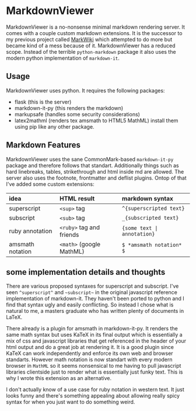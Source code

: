 # MarkdownViewer
MarkdownViewer is a no-nonsense minimal markdown rendering server. It comes with a couple custom markdown extensions. It is the successor to my previous project called [MarkWiki](https://github.com/Kraballa/MarkWiki) which attempted to do more but became kind of a mess because of it. MarkdownViewer has a reduced scope. Instead of the terrible `python-markdown` package it also uses the modern python implementation of `markdown-it`.

## Usage
MarkdownViewer uses python. It requires the following packages:
- flask (this is the server)
- markdown-it-py (this renders the markdown)
- markupsafe (handles some security considerations)
- latex2mathml (renders tex amsmath to HTML5 MathML)
install them using pip like any other package.

## Markdown Features
MarkdownViewer uses the sane CommonMark-based `markdown-it-py` package and therefore follows that standart. Additionally things such as hard linebreaks, tables, strikethrough and html inside md are allowed. The server also uses the footnote, frontmatter and deflist plugins. Ontop of that I've added some custom extensions:

| idea             | HTML result              | markdown syntax             |
| :--------------- | :----------------------- | :-------------------------- |
| superscript      | `<sup>` tag              | `^{superscripted text}`     |
| subscript        | `<sub>` tag              | `_{subscripted text}`       |
| ruby annotation  | `<ruby>` tag and friends | `{some text \| annotation}` |
| amsmath notation | `<math>` (google MathML) | `$ *amsmath notation* $`    |

## some implementation details and thoughts
There are various proposed syntaxes for superscript and subscript. I've seen `^superscript^` and `~subscript~` in the original javascript reference implementation of markdown-it. They haven't been ported to python and I find that syntax ugly and easily conflicting. So instead I chose what is natural to me, a masters graduate who has written plenty of documents in LaTeX. 

There already is a plugin for amsmath in markdown-it-py. It renders the same math syntax but uses KaTeX in its final output which is essentially a mix of css and javascript libraries that get referenced in the header of your html output and do a great job at rendering it. It is a good plugin since KaTeX can work independently and enforce its own web and browser standarts. However math notation is now standart with every modern browser in `MathML` so it seems nonsensical to me having to pull javascript libraries clientside just to render what is essentially just funky text. This is why I wrote this extension as an alternative.

I don't actually know of a use case for ruby notation in western text. It just looks funny and there's something appealing about allowing really spicy syntax for when you just want to do something weird.